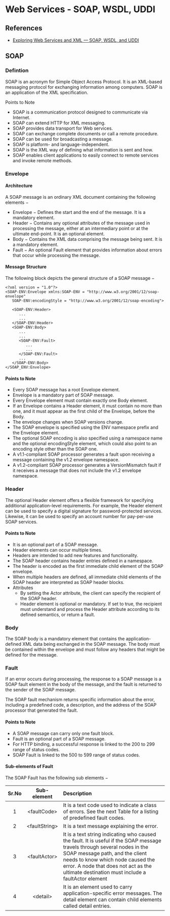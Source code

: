 # Web Services  - SOAP, WSDL, UDDI


## References

- [Exploring Web Services and XML — SOAP, WSDL, and UDDI](https://medium.com/@AlexanderObregon/exploring-web-services-and-xml-soap-wsdl-and-uddi-66353df368d2)


## SOAP

### Defintion
SOAP is an acronym for Simple Object Access Protocol. It is an XML-based messaging protocol for exchanging information among computers. SOAP is an application of the XML specification.

Points to Note
- SOAP is a communication protocol designed to communicate via Internet.
- SOAP can extend HTTP for XML messaging.
- SOAP provides data transport for Web services.
- SOAP can exchange complete documents or call a remote procedure.
- SOAP can be used for broadcasting a message.
- SOAP is platform- and language-independent.
- SOAP is the XML way of defining what information is sent and how.
- SOAP enables client applications to easily connect to remote services and invoke remote methods.

### Envelope
####  Architecture
A SOAP message is an ordinary XML document containing the following elements −

- Envelope − Defines the start and the end of the message. It is a mandatory element.
- Header − Contains any optional attributes of the message used in processing the message, either at an intermediary point or at the ultimate end-point. It is an optional element.
- Body − Contains the XML data comprising the message being sent. It is a mandatory element.
- Fault − An optional Fault element that provides information about errors that occur while processing the message.

#### Message Structure
The following block depicts the general structure of a SOAP message −

```
<?xml version = "1.0"?>
<SOAP-ENV:Envelope xmlns:SOAP-ENV = "http://www.w3.org/2001/12/soap-envelope" 
   SOAP-ENV:encodingStyle = "http://www.w3.org/2001/12/soap-encoding">

   <SOAP-ENV:Header>
      ...
      ...
   </SOAP-ENV:Header>
   <SOAP-ENV:Body>
      ...
      ...
      <SOAP-ENV:Fault>
         ...
         ...
      </SOAP-ENV:Fault>
      ...
   </SOAP-ENV:Body>
</SOAP_ENV:Envelope>
```

#### Points to Note
- Every SOAP message has a root Envelope element.
- Envelope is a mandatory part of SOAP message.
- Every Envelope element must contain exactly one Body element.
- If an Envelope contains a Header element, it must contain no more than one, and it must appear as the first child of the Envelope, before the Body.
- The envelope changes when SOAP versions change.
- The SOAP envelope is specified using the ENV namespace prefix and the Envelope element.
- The optional SOAP encoding is also specified using a namespace name and the optional encodingStyle element, which could also point to an encoding style other than the SOAP one.
- A v1.1-compliant SOAP processor generates a fault upon receiving a message containing the v1.2 envelope namespace.
- A v1.2-compliant SOAP processor generates a VersionMismatch fault if it receives a message that does not include the v1.2 envelope namespace.

### Header
The optional Header element offers a flexible framework for specifying additional application-level requirements. For example, the Header element can be used to specify a digital signature for password-protected services. Likewise, it can be used to specify an account number for pay-per-use SOAP services.

#### Points to Note
- It is an optional part of a SOAP message.
- Header elements can occur multiple times.
- Headers are intended to add new features and functionality.
- The SOAP header contains header entries defined in a namespace.
- The header is encoded as the first immediate child element of the SOAP envelope.
- When multiple headers are defined, all immediate child elements of the SOAP header are interpreted as SOAP header blocks.
- Attributes
    - By setting the Actor attribute, the client can specify the recipient of the SOAP header.
    - Header element is optional or mandatory. If set to true, the recipient must understand and process the Header attribute according to its defined semantics, or return a fault.


### Body
The SOAP body is a mandatory element that contains the application-defined XML data being exchanged in the SOAP message. The body must be contained within the envelope and must follow any headers that might be defined for the message.

### Fault
If an error occurs during processing, the response to a SOAP message is a SOAP fault element in the body of the message, and the fault is returned to the sender of the SOAP message.

The SOAP fault mechanism returns specific information about the error, including a predefined code, a description, and the address of the SOAP processor that generated the fault.

#### Points to Note
- A SOAP message can carry only one fault block.
- Fault is an optional part of a SOAP message.
- For HTTP binding, a successful response is linked to the 200 to 299 range of status codes.
- SOAP Fault is linked to the 500 to 599 range of status codes.

#### Sub-elements of Fault
The SOAP Fault has the following sub elements −

| Sr.No	  | Sub-element          | Description                                                                                                     |
| :-----: | :------------------: | :------------------------------------------------------------------------------------------------------- |
| 1       | \<faultCode\>        |It is a text code used to indicate a class of errors. See the next Table for a listing of predefined fault codes. |
| 2       | \<faultString\>      | It is a text message explaining the error. |
| 3	      | \<faultActor\>       | It is a text string indicating who caused the fault. It is useful if the SOAP message travels through several nodes in the SOAP message path, and the client needs to know which node caused the error. A node that does not act as the ultimate destination must include a faultActor element |
| 4       | \<detail\>           | It is an element used to carry application-specific error messages. The detail element can contain child elements called detail entries. |
